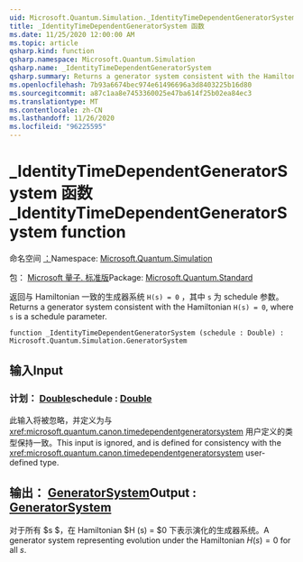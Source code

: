 ```yaml
---
uid: Microsoft.Quantum.Simulation._IdentityTimeDependentGeneratorSystem
title: _IdentityTimeDependentGeneratorSystem 函数
ms.date: 11/25/2020 12:00:00 AM
ms.topic: article
qsharp.kind: function
qsharp.namespace: Microsoft.Quantum.Simulation
qsharp.name: _IdentityTimeDependentGeneratorSystem
qsharp.summary: Returns a generator system consistent with the Hamiltonian `H(s) = 0`, where `s` is a schedule parameter.
ms.openlocfilehash: 7b93a6674bec974e61496696a3d8403225b16d80
ms.sourcegitcommit: a87c1aa8e7453360025e47ba614f25b02ea84ec3
ms.translationtype: MT
ms.contentlocale: zh-CN
ms.lasthandoff: 11/26/2020
ms.locfileid: "96225595"
---
```

# <a name="_identitytimedependentgeneratorsystem-function"></a><span data-ttu-id="03818-102">_IdentityTimeDependentGeneratorSystem 函数</span><span class="sxs-lookup"><span data-stu-id="03818-102">_IdentityTimeDependentGeneratorSystem function</span></span>

<span data-ttu-id="03818-103">命名空间 [：](xref:Microsoft.Quantum.Simulation)</span><span class="sxs-lookup"><span data-stu-id="03818-103">Namespace: [Microsoft.Quantum.Simulation](xref:Microsoft.Quantum.Simulation)</span></span>

<span data-ttu-id="03818-104">包： [Microsoft 量子. 标准版](https://nuget.org/packages/Microsoft.Quantum.Standard)</span><span class="sxs-lookup"><span data-stu-id="03818-104">Package: [Microsoft.Quantum.Standard](https://nuget.org/packages/Microsoft.Quantum.Standard)</span></span>


<span data-ttu-id="03818-105">返回与 Hamiltonian 一致的生成器系统 `H(s) = 0` ，其中 `s` 为 schedule 参数。</span><span class="sxs-lookup"><span data-stu-id="03818-105">Returns a generator system consistent with the Hamiltonian `H(s) = 0`, where `s` is a schedule parameter.</span></span>

```qsharp
function _IdentityTimeDependentGeneratorSystem (schedule : Double) : Microsoft.Quantum.Simulation.GeneratorSystem
```


## <a name="input"></a><span data-ttu-id="03818-106">输入</span><span class="sxs-lookup"><span data-stu-id="03818-106">Input</span></span>

### <a name="schedule--double"></a><span data-ttu-id="03818-107">计划： [Double](xref:microsoft.quantum.lang-ref.double)</span><span class="sxs-lookup"><span data-stu-id="03818-107">schedule : [Double](xref:microsoft.quantum.lang-ref.double)</span></span>

<span data-ttu-id="03818-108">此输入将被忽略，并定义为与 <xref:microsoft.quantum.canon.timedependentgeneratorsystem> 用户定义的类型保持一致。</span><span class="sxs-lookup"><span data-stu-id="03818-108">This input is ignored, and is defined for consistency with the <xref:microsoft.quantum.canon.timedependentgeneratorsystem> user-defined type.</span></span>



## <a name="output--generatorsystem"></a><span data-ttu-id="03818-109">输出： [GeneratorSystem](xref:Microsoft.Quantum.Simulation.GeneratorSystem)</span><span class="sxs-lookup"><span data-stu-id="03818-109">Output : [GeneratorSystem](xref:Microsoft.Quantum.Simulation.GeneratorSystem)</span></span>

<span data-ttu-id="03818-110">对于所有 $s $，在 Hamiltonian $H (s) = $0 下表示演化的生成器系统。</span><span class="sxs-lookup"><span data-stu-id="03818-110">A generator system representing evolution under the Hamiltonian $H(s) = 0$ for all $s$.</span></span>
